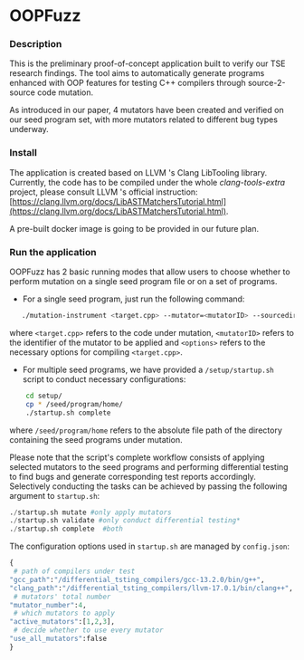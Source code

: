 # OOPFuzz

### Description

This is the preliminary proof-of-concept application built to verify our TSE research findings. The tool aims to automatically generate programs enhanced with OOP features for testing C++ compilers through source-2-source code mutation.

As introduced in our paper, 4 mutators have been created and verified on our seed program set, with more mutators related to different bug types underway.

### Install

The application is created based on LLVM 's Clang LibTooling library. Currently, the code has to be compiled under the whole *clang-tools-extra* project, please consult LLVM 's official instruction: [https://clang.llvm.org/docs/LibASTMatchersTutorial.html](https://clang.llvm.org/docs/LibASTMatchersTutorial.html).

A pre-built docker image is going to be provided in our future plan.

### Run the application

OOPFuzz has 2 basic running modes that allow users to choose whether to perform mutation on a single seed program file or on a set of programs.

- For a single seed program, just run the following command:

```bash
   ./mutation-instrument <target.cpp> --mutator=<mutatorID> --sourcedir=<sourcedirpath of target.cpp> -- <options> 
```
where `<target.cpp>` refers to the code under mutation, `<mutatorID>` refers to the identifier of the mutator to be applied and `<options>` refers to the necessary options for compiling `<target.cpp>`.

- For multiple seed programs, we have provided a `/setup/startup.sh` script to conduct necessary configurations:
```bash
    cd setup/
    cp * /seed/program/home/
    ./startup.sh complete
```
where `/seed/program/home` refers to the absolute file path of the directory containing the seed programs under mutation.

Please note that the script's complete workflow consists of applying selected mutators to the seed programs and performing differential testing to find bugs and generate corresponding test reports accordingly. Selectively conducting the tasks can be achieved by passing the following argument to `startup.sh`:

```python
./startup.sh mutate #only apply mutators
./startup.sh validate #only conduct differential testing*
./startup.sh complete  #both
```
The configuration options used in `startup.sh` are managed by `config.json`:

```python
{
 # path of compilers under test
"gcc_path":"/differential_tsting_compilers/gcc-13.2.0/bin/g++",
"clang_path":"/differential_tsting_compilers/llvm-17.0.1/bin/clang++",
 # mutators' total number
"mutator_number":4,
 # which mutators to apply
"active_mutators":[1,2,3],
 # decide whether to use every mutator
"use_all_mutators":false
}
```


